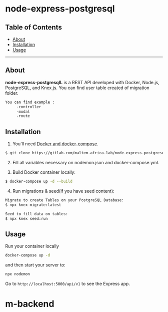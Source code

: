 # node-express-postgresql

## Table of Contents

- [About](#about)
- [Installation](#installation)
- [Usage](#usage)
---

## About

**node-express-postgresqlL** is a REST API developed with Docker, Node.js, PostgreSQL, and Knex.js.
You can find user table created of migration folder.
```bash
You can find example : 
     -controller 
     -modal
     -route
```

## Installation

1. You'll need [Docker and docker-compose][dc].

```bash
$ git clone https://gitlab.com/maltem-africa-lab/node-express-postgresql.git
```
2. Fill all variables necessary on nodemon.json and docker-compose.yml.

3. Build Docker container locally:

```bash
$ docker-compose up -d --build
```

4. Run migrations & seed(if you have seed content):

```bash
Migrate to create Tables on your PostgreSQL Database:
$ npx knex migrate:latest 

Seed to fill data on tables:
$ npx knex seed:run
```

## Usage
Run your container locally
```bash
docker-compose up -d
```
and then start your server to:

```bash
npx nodemon
```

Go to `http://localhost:5000/api/v1` to see the Express app.

[dc]: https://docs.docker.com/compose/
# m-backend
